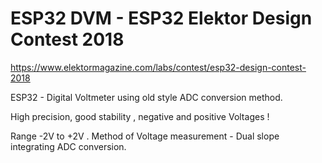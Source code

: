 
# ESP32 DVM - ESP32 Elektor Design Contest 2018 #

 https://www.elektormagazine.com/labs/contest/esp32-design-contest-2018
 
ESP32 - Digital Voltmeter using old style ADC conversion method.

High precision, good stability , negative and positive Voltages !

Range -2V to +2V . Method of Voltage measurement - Dual slope integrating ADC conversion.
